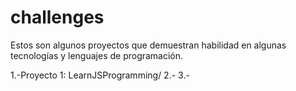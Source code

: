 # challenges
Estos son algunos proyectos que demuestran habilidad en algunas tecnologías y lenguajes de programación.

1.-Proyecto 1: LearnJSProgramming/
2.-
3.-
